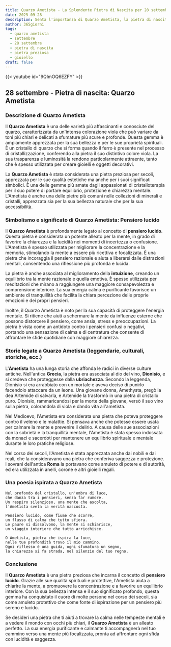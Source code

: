 ```yaml
---
title: Quarzo Ametista - La Splendente Pietra di Nascita per 28 settembre
date: 2025-09-28
description: Senta l'importanza di Quarzo Ametista, la pietra di nascita di 28 settembre che simboleggia Pensiero lucido. Lasci che la sua bellezza e il suo significato illuminino la sua giornata.
author: 365giorni
tags:
  - quarzo ametista
  - settembre
  - 28 settembre
  - pietra di nascita
  - pietra preziosa
  - gioiello
draft: false
---
```


{{< youtube id="9QImOQ6EZFY" >}}

## 28 settembre - Pietra di nascita: Quarzo Ametista

### Descrizione di Quarzo Ametista

Il **Quarzo Ametista** è una delle varietà più affascinanti e conosciute del quarzo, caratterizzata da un'intensa colorazione viola che può variare da toni più chiari e delicati a sfumature più scure e profonde. Questa gemma è ampiamente apprezzata per la sua bellezza e per le sue proprietà spirituali. È un cristallo di quarzo che si forma quando il ferro è presente nel processo di cristallizzazione, conferendo alla pietra il suo distintivo colore viola. La sua trasparenza e luminosità la rendono particolarmente attraente, tanto che è spesso utilizzata per creare gioielli e oggetti decorativi.

La **Quarzo Ametista** è stata considerata una pietra preziosa per secoli, apprezzata per le sue qualità estetiche ma anche per i suoi significati simbolici. È una delle gemme più amate dagli appassionati di cristalloterapia per il suo potere di portare equilibrio, protezione e chiarezza mentale. L'Ametista è anche una delle pietre più comuni nelle collezioni di minerali e cristalli, apprezzata sia per la sua bellezza naturale che per la sua accessibilità.

### Simbolismo e significato di Quarzo Ametista: Pensiero lucido

Il **Quarzo Ametista** è profondamente legato al concetto di **pensiero lucido**. Questa pietra è considerata un potente alleato per la mente, in grado di favorire la chiarezza e la lucidità nei momenti di incertezza o confusione. L'Ametista è spesso utilizzata per migliorare la concentrazione e la memoria, stimolando la mente a essere più ricettiva e focalizzata. È una pietra che incoraggia il pensiero razionale e aiuta a liberarsi dalle distrazioni mentali, consentendo una riflessione più profonda e lucida.

La pietra è anche associata al miglioramento della **intuizione**, creando un equilibrio tra la mente razionale e quella emotiva. È spesso utilizzata per meditazioni che mirano a raggiungere una maggiore consapevolezza e comprensione interiore. La sua energia calma e purificante favorisce un ambiente di tranquillità che facilita la chiara percezione delle proprie emozioni e dei propri pensieri.

Inoltre, il Quarzo Ametista è noto per la sua capacità di proteggere l'energia mentale. Si ritiene che aiuti a schermare la mente da influenze esterne che possono distorcere il pensiero, come ansia, stress e preoccupazioni. La pietra è vista come un antidoto contro i pensieri confusi o negativi, portando una sensazione di calma e di centratura che consente di affrontare le sfide quotidiane con maggiore chiarezza.

### Storie legate a Quarzo Ametista (leggendarie, culturali, storiche, ecc.)

L'**Ametista** ha una lunga storia che affonda le radici in diverse culture antiche. Nell'antica **Grecia**, la pietra era associata al dio del vino, **Dionisio**, e si credeva che proteggesse dalla **ubriachezza**. Secondo la leggenda, Dionisio si era arrabbiato con un mortale e aveva deciso di punirlo facendolo attaccare da un leone. Una giovane donna, Amethysta, pregò la dea Artemide di salvarla, e Artemide la trasformò in una pietra di cristallo puro. Dionisio, rammaricandosi per la morte della giovane, versò il suo vino sulla pietra, colorandola di viola e dando vita all'ametista.

Nel Medioevo, l'Ametista era considerata una pietra che poteva proteggere contro il veleno e le malattie. Si pensava anche che potesse essere usata per calmare la mente e prevenire il delirio. A causa delle sue associazioni con la sobrietà e la tranquillità mentale, l'Ametista è stata spesso indossata da monaci e sacerdoti per mantenere un equilibrio spirituale e mentale durante le loro pratiche religiose.

Nel corso dei secoli, l'Ametista è stata apprezzata anche dai nobili e dai reali, che la consideravano una pietra che conferiva saggezza e protezione. I sovrani dell'antica **Roma** la portavano come amuleto di potere e di autorità, ed era utilizzata in anelli, corone e altri gioielli regali.

### Una poesia ispirata a Quarzo Ametista

```
Nel profondo del cristallo, un'ombra di luce,
che danza tra i pensieri, senza far rumore.
Un respiro silenzioso, una mente che ascolta,
l'Ametista svela la verità nascosta.

Pensiero lucido, come fiume che scorre,
un flusso di calma che tutto sfiora.
Le paure si dissolvono, la mente si schiarisce,
un viaggio interiore che tutto arricchisce.

O Ametista, pietra che ispira la luce,
nelle tue profondità trovo il mio cammino.
Ogni riflesso è una guida, ogni sfumatura un segno,
la chiarezza si fa strada, nel silenzio del tuo regno.
```

### Conclusione

Il **Quarzo Ametista** è una pietra preziosa che incarna il concetto di **pensiero lucido**. Grazie alle sue qualità spirituali e protettive, l'Ametista aiuta a chiarire la mente, a promuovere la concentrazione e a favorire un equilibrio interiore. Con la sua bellezza intensa e il suo significato profondo, questa gemma ha conquistato il cuore di molte persone nel corso dei secoli, sia come amuleto protettivo che come fonte di ispirazione per un pensiero più sereno e lucido.

Se desideri una pietra che ti aiuti a trovare la calma nelle tempeste mentali e a vedere il mondo con occhi più chiari, il **Quarzo Ametista** è un alleato perfetto. La sua energia purificante e calmante ti accompagnerà nel tuo cammino verso una mente più focalizzata, pronta ad affrontare ogni sfida con lucidità e saggezza.